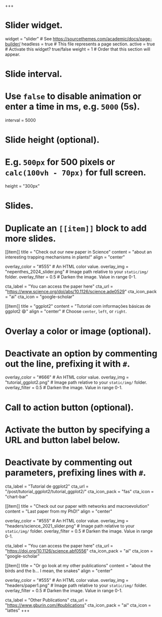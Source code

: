 +++
# Slider widget.
widget = "slider"  # See https://sourcethemes.com/academic/docs/page-builder/
headless = true  # This file represents a page section.
active = true  # Activate this widget? true/false
weight = 1  # Order that this section will appear.

# Slide interval.
# Use `false` to disable animation or enter a time in ms, e.g. `5000` (5s).
interval = 5000

# Slide height (optional).
# E.g. `500px` for 500 pixels or `calc(100vh - 70px)` for full screen.
height = "300px"

# Slides.
# Duplicate an `[[item]]` block to add more slides.

[[item]]
  title = "Check out our new paper in Science"
  content = "about an interesting trapping mechanisms in plants!"
  align = "center"

  overlay_color = "#555"  # An HTML color value.
  overlay_img = "nepenthes_2024_slider.png"  # Image path relative to your `static/img/` folder.
  overlay_filter = 0.5  # Darken the image. Value in range 0-1.
  
  cta_label = "You can access the paper here"
  cta_url = "https://www.science.org/doi/abs/10.1126/science.ade0529"
  cta_icon_pack = "ai"
  cta_icon = "google-scholar"


[[item]]
  title = "ggplot2"
  content = "Tutorial com informações básicas de ggplot2 :smile:"
  align = "center"  # Choose `center`, `left`, or `right`.

  # Overlay a color or image (optional).
  #   Deactivate an option by commenting out the line, prefixing it with `#`.
  overlay_color = "#666"  # An HTML color value.
  overlay_img = "tutorial_ggplot2.png"  # Image path relative to your `static/img/` folder.
  overlay_filter = 0.5  # Darken the image. Value in range 0-1.

  # Call to action button (optional).
  #   Activate the button by specifying a URL and button label below.
  #   Deactivate by commenting out parameters, prefixing lines with `#`.
  cta_label = "Tutorial de ggplot2"
  cta_url = "/post/tutorial_ggplot2/tutorial_ggplot2/"
  cta_icon_pack = "fas"
  cta_icon = "chart-bar"

[[item]]
  title = "Check out our paper with networks and macroevolution"
  content = "Last paper from my PhD!"
  align = "center"

  overlay_color = "#555"  # An HTML color value.
  overlay_img = "headers/science_2021_slider.png"  # Image path relative to your `static/img/` folder.
  overlay_filter = 0.5  # Darken the image. Value in range 0-1.
  
  cta_label = "You can access the paper here"
  cta_url = "https://doi.org/10.1126/science.abf0556"
  cta_icon_pack = "ai"
  cta_icon = "google-scholar"

[[item]]
  title = "Or go look at my other publications"
  content = "about the birds and the b... I mean, the snakes"
  align = "center"

  overlay_color = "#555"  # An HTML color value.
  overlay_img = "headers/paper1.png"  # Image path relative to your `static/img/` folder.
  overlay_filter = 0.5  # Darken the image. Value in range 0-1.
  
  cta_label = "Other Publications"
  cta_url = "https://www.gburin.com/#publications"
  cta_icon_pack = "ai"
  cta_icon = "lattes"
+++
